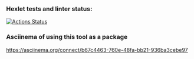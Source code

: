 ### Hexlet tests and linter status:
[![Actions Status](https://github.com/vandrusha/backend-project-46/workflows/hexlet-check/badge.svg)](https://github.com/vandrusha/backend-project-46/actions)

### Asciinema of using this tool as a package
https://asciinema.org/connect/b67c4463-760e-48fa-bb21-936ba3cebe97
